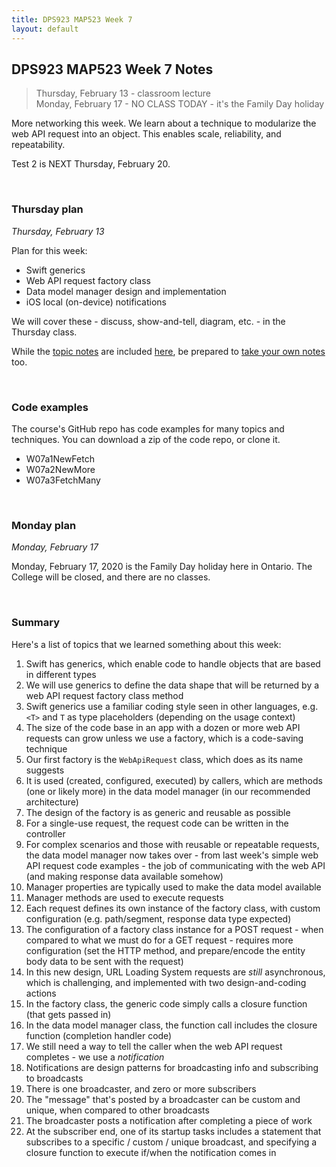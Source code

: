 ```yaml
---
title: DPS923 MAP523 Week 7
layout: default
---
```


## DPS923 MAP523 Week 7 Notes

> Thursday, February 13 - classroom lecture  
> Monday, February 17 - NO CLASS TODAY - it's the Family Day holiday

More networking this week. We learn about a technique to modularize the web API request into an object. This enables scale, reliability, and repeatability. 

Test 2 is NEXT Thursday, February 20. 

<br>

### Thursday plan

*Thursday, February 13*

Plan for this week:
* Swift generics
* Web API request factory class 
* Data model manager design and implementation 
* iOS local (on-device) notifications

We will cover these - discuss, show-and-tell, diagram, etc. - in the Thursday class. 

While the [topic notes](webapi-interaction-foundations) are included [here](webapi-interaction-foundations), be prepared to [take your own notes](/standards#taking-notes-in-class) too. 

<br>

### Code examples

The course's GitHub repo has code examples for many topics and techniques. You can download a zip of the code repo, or clone it. 
* W07a1NewFetch
* W07a2NewMore
* W07a3FetchMany

<br>

### Monday plan

*Monday, February 17*

Monday, February 17, 2020 is the Family Day holiday here in Ontario. The College will be closed, and there are no classes. 

<br>

### Summary

Here's a list of topics that we learned something about this week:
1. Swift has generics, which enable code to handle objects that are based in different types 
1. We will use generics to define the data shape that will be returned by a web API request factory class method 
1. Swift generics use a familiar coding style seen in other languages, e.g. `<T>` and `T` as type placeholders (depending on the usage context)
1. The size of the code base in an app with a dozen or more web API requests can grow unless we use a factory, which is a code-saving technique 
1. Our first factory is the `WebApiRequest` class, which does as its name suggests 
1. It is used (created, configured, executed) by callers, which are methods (one or likely more) in the data model manager (in our recommended architecture) 
1. The design of the factory is as generic and reusable as possible 
1. For a single-use request, the request code can be written in the controller 
1. For complex scenarios and those with reusable or repeatable requests, the data model manager now takes over - from last week's simple web API request code examples - the job of communicating with the web API (and making response data available somehow)
1. Manager properties are typically used to make the data model available 
1. Manager methods are used to execute requests 
1. Each request defines its own instance of the factory class, with custom configuration (e.g. path/segment, response data type expected)
1. The configuration of a factory class instance for a POST request - when compared to what we must do for a GET request - requires more configuration (set the HTTP method, and prepare/encode the entity body data to be sent with the request)
1. In this new design, URL Loading System requests are *still* asynchronous, which is challenging, and implemented with two design-and-coding actions
1. In the factory class, the generic code simply calls a closure function (that gets passed in)
1. In the data model manager class, the function call includes the closure function (completion handler code) 
1. We still need a way to tell the caller when the web API request completes - we use a *notification* 
1. Notifications are design patterns for broadcasting info and subscribing to broadcasts 
1. There is one broadcaster, and zero or more subscribers 
1. The "message" that's posted by a broadcaster can be custom and unique, when compared to other broadcasts 
1. The broadcaster posts a notification after completing a piece of work 
1. At the subscriber end, one of its startup tasks includes a statement that subscribes to a specific / custom / unique broadcast, and specifying a closure function to execute if/when the notification comes in 

<br>
